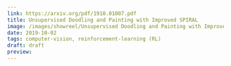 ```yaml
---
link: https://arxiv.org/pdf/1910.01007.pdf
title: Unsupervised Doodling and Painting with Improved SPIRAL
image: /images/showreel/Unsupervised Doodling and Painting with Improved SPIRAL.jpg
date: 2019-10-02
tags: computer-vision, reinforcement-learning (RL)
draft: draft
preview:
---
```



